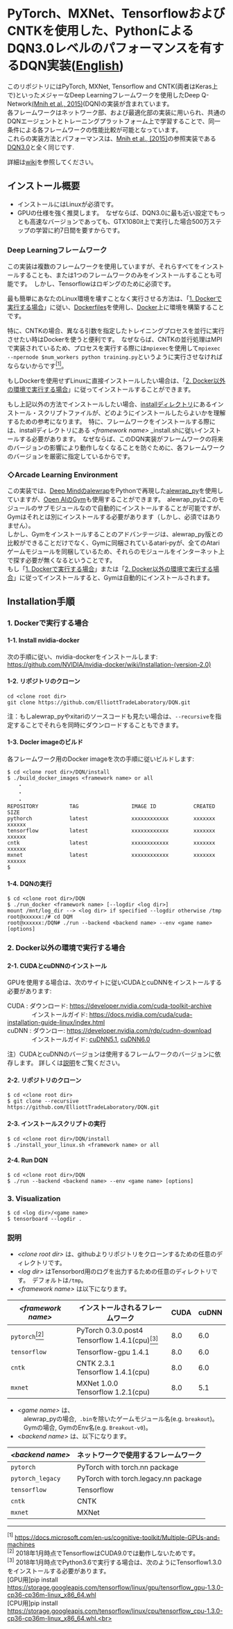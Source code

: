 # PyTorch、MXNet、TensorflowおよびCNTKを使用した、PythonによるDQN3.0レベルのパフォーマンスを有するDQN実装([English](README.md))

このリポジトリにはPyTorch, MXNet, Tensorflow and CNTK(両者はKeras上で)といったメジャーなDeep Learningフレームワークを使用したDeep Q-Network[(Mnih et al., 2015)](https://storage.googleapis.com/deepmind-media/dqn/DQNNaturePaper.pdf)(DQN)の実装が含まれています。<br>
各フレームワークはネットワーク部、および最適化部の実装に用いられ、共通のDQNエージェントとトレーニングプラットフォーム上で学習することで、同一条件による各フレームワークの性能比較が可能となっています。<br>
これらの実装方法とパフォーマンスは、[Mnih et al., [2015]](https://storage.googleapis.com/deepmind-media/dqn/DQNNaturePaper.pdf)の参照実装である[DQN3.0](https://github.com/deepmind/dqn)と全く同じです.

詳細は[wiki](https://github.com/ElliottTradeLaboratory/DQN/wiki/ホーム)を参照してください。

## インストール概要

* インストールにはLinuxが必須です。
* GPUの仕様を強く推奨します。　なぜならば、DQN3.0に最も近い設定でもっとも高速なバージョンであっても、GTX1080it上で実行した場合500万ステップの学習に約7日間を要すからです。

### Deep Learningフレームワーク

この実装は複数のフレームワークを使用していますが、それらすべてをインストールすることも、または1つのフレームワークのみをインストールすることも可能です。　しかし、Tensorflowはロギングのために必須です。

最も簡単にあなたのLinux環境を壊すことなく実行させる方法は、「[1. Dockerで実行する場合](#1-dockerで実行する場合)」に従い、[Dockerfiles](https://github.com/ElliottTradeLaboratory/DQN/tree/master/install)を使用し、[Docker](https://www.docker.com/)上に環境を構築することです。

特に、CNTKの場合、異なる引数を指定したトレイニングプロセスを並行に実行させたい時はDockerを使うと便利です。　なぜならば、CNTKの並行処理はMPIで実装されているため、プロセスを実行する際には`mpiexec`を使用して`mpiexec --npernode $num_workers python training.py`というように実行させなければならないからです[<sup>[1]</sip>](#cntk_mpi)。

もしDockerを使用せずLinuxに直接インストールしたい場合は、「[2. Docker以外の環境で実行する場合](#2-docker以外の環境で実行する場合)」に従ってインストールすることができます。

もし上記以外の方法でインストールしたい場合、[installディレクトリ](https://github.com/ElliottTradeLaboratory/DQN/tree/master/install)にあるインストール・スクリプトファイルが、どのようにインストールしたらよいかを理解するための参考になります。　特に、フレームワークをインストールする際には、installディレクトリにある _\<framework name\>_ _install.shに従いインストールする必要があります。　なぜならば、このDQN実装がフレームワークの将来のバージョンの影響により動作しなくなることを防ぐために、各フレームワークのバージョンを厳密に指定しているからです。

### ◇Arcade Learning Environment

この実装では、[Deep Mindのalewrap](https://github.com/deepmind/alewrap)をPythonで再現した[alewrap_py](https://github.com/ElliottTradeLaboratory/alewrap_py)を使用していますが、[Open AIのGym](https://github.com/openai/gym)も使用することができます。　alewrap_pyはこのモジュールのサブモジュールなので自動的にインストールすることが可能ですが、Gymはそれとは別にインストールする必要があります（しかし、必須ではありません）。<br>
しかし、Gymをインストールすることのアドバンテージは、alewrap_py版との比較ができることだけでなく、Gymに同梱されているatari-pyが、全てのAtariゲームモジュールを同梱しているため、それらのモジュールをインターネット上で探す必要が無くなるということです。<br>
もし「[1. Dockerで実行する場合](#1-dockerで実行する場合)」または「[2. Docker以外の環境で実行する場合](#2-docker以外の環境で実行する場合)」に従ってインストールすると、Gymは自動的にインストールされます。

## Installation手順

### 1. Dockerで実行する場合

#### 1-1. Install nvidia-docker

次の手順に従い、nvidia-dockerをインストールします:
https://github.com/NVIDIA/nvidia-docker/wiki/Installation-(version-2.0)

#### 1-2. リポジトリのクローン

```
cd <clone root dir>
git clone https://github.com/ElliottTradeLaboratory/DQN.git
```

注：もしalewrap_pyやxitariのソースコードも見たい場合は、`--recursive`を指定することでそれらを同時にダウンロードすることもできます。


#### 1-3. Docler imageのビルド

各フレームワーク用のDocker imageを次の手順に従いビルドします:
```
$ cd <clone root dir>/DQN/install
$ ./build_docker_images <framework name> or all
　　・
　　・
　　・
REPOSITORY          TAG                 IMAGE ID            CREATED             SIZE
pythorch            latest              xxxxxxxxxxxx        xxxxxxx             xxxxxx
tensorflow          latest              xxxxxxxxxxxx        xxxxxxx             xxxxxx
cntk                latest              xxxxxxxxxxxx        xxxxxxx             xxxxxx
mxnet               latest              xxxxxxxxxxxx        xxxxxxx             xxxxxx
$
```

#### 1-4. DQNの実行

```
$ cd <clone root dir>/DQN
$ ./run_docker <framework name> [--logdir <log dir>]
mount /mnt/log_dir --> <log dir> if specified --logdir otherwise /tmp 
root@xxxxxx:/# cd DQM
root@xxxxxx:/DQN# ./run --backend <backend name> --env <game name> [options]
```

### 2. Docker以外の環境で実行する場合

#### 2-1. CUDAとcuDNNのインストール

GPUを使用する場合は、次のサイトに従いCUDAとcuDNNをインストールする必要があります:

CUDA  : ダウンロード: https://developer.nvidia.com/cuda-toolkit-archive<br>
　　　　インストールガイド: https://docs.nvidia.com/cuda/cuda-installation-guide-linux/index.html<br>
cuDNN : ダウンロー: https://developer.nvidia.com/rdp/cudnn-download<br>
　　　　インストールガイド: [cuDNN5.1](http://developer2.download.nvidia.com/compute/machine-learning/cudnn/secure/v5.1/prod/doc/cudnn_install.txt?4Y7u0FqHrotFcmVuCKOpM2anE-n8iMSBbn9WCrSMFTUFQzXCSGfEIkdPvFi0yoyTYBTKJzIiKiVwvgSYDqnfDzpew8WT1PdIAnXOeStXoMX2meBxzvBWZmNaVc3dt5u8Cv96mWCoTVp87ppWFM22UG1vqwAgwu4pR-W7m7fuHGOfIMYr), [cuDNN6.0](http://developer2.download.nvidia.com/compute/machine-learning/cudnn/secure/v6/prod/Doc/cudnn_install-2.txt?5e1fCcgO0eYlHY7zwZH-LBiJJBZRX4pF_wv1Gf3hq1lpsF6Q0pvkc0BkdZKVwfxaT-m8iAjLn0ZV6NRh_-jGp8GCMDnmUmCHtxQ82UQnwQVlrzZebTFGRm5q90Ic8S7UC2SMG0Z-NXlwLQfqOpr7l6YErWhJB1Ai2dc4ggsXjPFAtEx_)

注）CUDAとcuDNNのバージョンは使用するフレームワークのバージョンに依存します。 詳しくは[説明](#説明)をご覧ください。

#### 2-2. リポジトリのクローン

```
$ cd <clone root dir>
$ git clone --recursive https://github.com/ElliottTradeLaboratory/DQN.git
```

#### 2-3. インストールスクリプトの実行

```
$ cd <clone root dir>/DQN/install
$ ./install_your_linux.sh <framework name> or all
```
#### 2-4. Run DQN

```
$ cd <clone root dir>/DQN
$ ./run --backend <backend name> --env <game name> [options]
```


### 3. Visualization
```
$ cd <log dir>/<game name>
$ tensorboard --logdir .
```

### 説明
* _\<clone root dir\>_ は、githubよりリポジトリをクローンするための任意のディレクトリです。<br>
* _\<log dir\>_ はTensorbord用のログを出力するための任意のディレクトリです。　デフォルトは`/tmp`。<br>
* _\<framework name\>_ は以下になります。

_\<framework name\>_ | インストールされるフレームワーク| CUDA | cuDNN
---------------|-----|-----|-----
`pytorch`[<sup>[2]</sup>](#pytorch_cuda) | PyTorch 0.3.0.post4<br> Tensorflow 1.4.1(cpu)[<sup>[3]</sup>](#tensorflow) | 8.0 | 6.0 
`tensorflow` | Tensorflow-gpu 1.4.1 | 8.0 | 6.0
`cntk` | CNTK 2.3.1<br> Tensorflow 1.4.1(cpu) | 8.0 | 6.0
`mxnet` | MXNet 1.0.0<br> Tensorflow 1.2.1(cpu) | 8.0 | 5.1

* _\<game name\>_ は、<br>
　alewrap_pyの場合,  `.bin`を除いたゲームモジュール名(e.g. `breakout`)。<br>
　Gymの場合, GymのEnv名(e.g. `Breakout-v0`)。<br>
* _\<backend name\>_ は、以下になります。

_\<backend name\>_ | ネットワークで使用するフレームワーク
---------------|----------
`pytorch` | PyTorch with torch.nn package
`pytorch_legacy` | PyTorch with torch.legacy.nn package
`tensorflow` | Tensorflow
`cntk` | CNTK
`mxnet` | MXNet



***
<a name="cntk_mpi"><sup>[1]</sup></a> https://docs.microsoft.com/en-us/cognitive-toolkit/Multiple-GPUs-and-machines<br>
<a name="pytorch_cuda"><sup>[2]</sup></a> 2018年1月時点でTensorflowはCUDA9.0では動作しないためです。<br>
<a name="tensorflow"><sup>[3]</sup></a> 2018年1月時点でPython3.6で実行する場合は、次のようにTensorflow1.3.0をインストールする必要があります。<br>[GPU用]pip install https://storage.googleapis.com/tensorflow/linux/gpu/tensorflow_gpu-1.3.0-cp36-cp36m-linux_x86_64.whl<br>[CPU用]pip install https://storage.googleapis.com/tensorflow/linux/cpu/tensorflow_cpu-1.3.0-cp36-cp36m-linux_x86_64.whl.<br>
